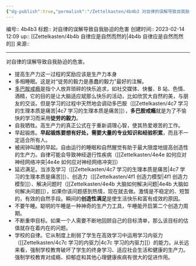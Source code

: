 ```yaml
---
{"dg-publish":true,"permalink":"/Zettelkasten/4b4b3 对自律的误解导致自我胁迫的危害/","dgPassFrontmatter":true}
---
```


编号:: 4b4b3
标题:: 对自律的误解导致自我胁迫的危害
创建时间:: 2023-02-14 12:09
up:: [[Zettelkasten/4b4b 自律应是自然而然的\|4b4b 自律应是自然而然的]]
来源:: 

---
对自律的误解导致自我胁迫的危害。
- 提高生产力这一过程的奖励应该是生产力本身
- 多相睡眠。这是对“徒劳的毅力是愚蠢的毅力”最好的注解。
- [多巴胺戒瘾](https://link.zhihu.com/?target=https%3A//www.livescience.com/is-there-science-behind-dopamine-fasting-trend.html)是指个人放弃琐碎的快乐追求，如社交媒体、快餐、B 站、色情、酒精，它的目的是让大脑适应斌那么快乐的活动，比如欣赏大自然的美，与朋友的交谈。但是学习的过程中天然地会调动多巴胺（[[Zettelkasten/4c7 学习的生理本质是痛苦\|4c7 学习的生理本质是痛苦]]），**多巴胺戒瘾**就是为了不愉快的学习而采用**徒劳的毅力**。
- 自我牺牲。高生产力的真正公式在于重新调理心智，使其热爱艰苦的工作。
- 早起锻炼。**早起锻炼要想有好处，需要大量的专业知识和经验积累**，而且不一定适合所有人。
- 被闹钟叫醒的早起。自由运行的睡眠和自然醒觉有助于最大限度地提高创造性的生产力。自律可能会导致神经退行性疾病（[[Zettelkasten/4e4e 如何应对神经网络冲突\|4e4e 如何应对神经网络冲突]]）
- 延迟满足。当涉及学习（[[Zettelkasten/4c7 学习的生理本质是痛苦\|4c7 学习的生理本质是痛苦]]）、创造力（[[Zettelkasten/4f1 创造力模型\|4f1 创造力模型]]）、解决问题时（[[Zettelkasten/4e4b 大脑如何解决问题\|4e4b 大脑如何解决问题]]），如果你该问题感到热情，现在就去做。激情是不稳定的、短暂的，有效的自然手段。瞬间的**创造性满足**是使生活快乐和富有成效的原因。
- 不要午睡。聪明的午睡是一种神奇的生产力工具，午睡能开启第二个创造力周期。
- 不断重申目标。如果一个人需要不断地回顾自己的目标清单，那么该目标的估值就存在着内在的问题。
- 学校的自律。它从制度上削弱了学生在高效学习中运用学习内驱力（[[Zettelkasten/4c7c 学习的内驱力\|4c7c 学习的内驱力]]）的能力。从长远来看，强制学校教育破坏了学生的终身学习、适应社会生活和健康的生产力。强制学校教育对成瘾、抑郁症和其他心理健康疾病有很大的促进作用。